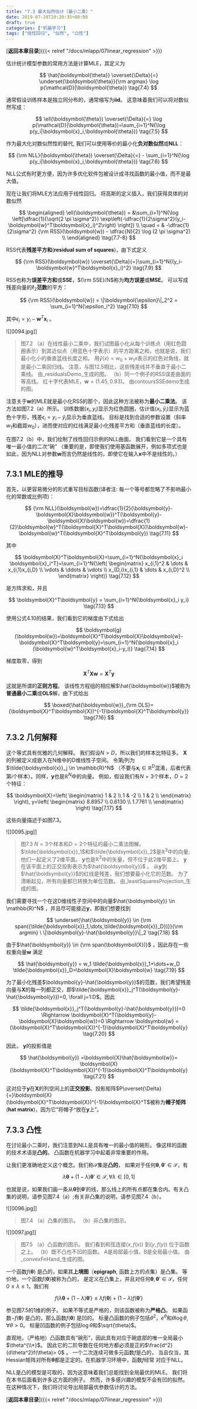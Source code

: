 ```yaml
---
title: "7.3 最大似然估计（最小二乘）"
date: 2019-07-20T20:20:35+08:00
draft: true
categories: ["机器学习"]
tags: ["线性回归", "似然", "凸性"]
---
```



[**返回本章目录**]({{< relref "/docs/mlapp/07linear_regression" >}})

估计统计模型参数的常用方法是计算MLE，其定义为

$$
\hat{\boldsymbol{\theta}} \overset{\Delta}{=} \underset{\boldsymbol{\theta}}{\rm argmax} \log p(\mathcal{D}|\boldsymbol{\theta})  \tag{7.4}
$$

<!--more-->

通常假设训练样本是独立同分布的，通常缩写为**iid**。 这意味着我们可以将对数似然写成：

$$
\ell(\boldsymbol{\theta}) \overset{\Delta}{=} \log p(\mathcal{D}|\boldsymbol{\theta})=\sum_{i=1}^N{\log p(y_i|\boldsymbol{x}_i,\boldsymbol{\theta})}   \tag{7.5}
$$

作为最大化对数似然性的替代, 我们可以使用等价的最小化**负对数似然**或**NLL**：

$$
{\rm NLL}(\boldsymbol{\theta}) \overset{\Delta}{=} - \sum_{i=1}^N{\log p(y_i|\boldsymbol{x}_i,\boldsymbol{\theta})}   \tag{7.6}
$$

NLL公式有时更方便，因为许多优化软件包被设计成寻找函数的最小值，而不是最大值。

现在让我们将MLE方法应用于线性回归。 将高斯的定义插入，我们获得具体的对数似然

$$
\begin{aligned}
\ell(\boldsymbol{\theta}) = &\sum_{i=1}^N{\log \left[\dfrac{1}{\sqrt{2 \pi \sigma^2}} \exp\left(-\dfrac{1}{2\sigma^2}(y_i-\boldsymbol{w}^T\boldsymbol{x}_i)^2\right) \right]}    \\
\quad = & -\dfrac{1}{2\sigma^2} {\rm RSS}(\boldsymbol{w}) - \dfrac{N}{2} \log (2 \pi \sigma^2)   \\
\end{aligned}  \tag{7.7-8}
$$

RSS代表**残差平方和**\(**residual sum of squares**\)，由下式定义

$$
{\rm RSS}(\boldsymbol{w}) \overset{\Delta}{=}\sum_{i=1}^N{(y_i-\boldsymbol{w}^T\boldsymbol{x}_i)^2}   \tag{7.9}
$$

RSS也称为**误差平方和**或**SSE**，${\rm SSE}/N$称为**均方误差**或**MSE**。 可以写成残差向量的$\ell_2$**范数**的平方：

$$
{\rm RSS}(\boldsymbol{w}) = \|\boldsymbol{\epsilon}\|_2^2 = \sum_{i=1}^N{\epsilon_i^2} \tag{7.10}
$$

其中$\epsilon_i =y_i-\boldsymbol{w}^T\boldsymbol{x}_i$ 。

![[0094.jpg]]

> 图7.2 （a）在线性最小二乘中，我们试图最小化从每个训练点（用红色圆圈表示）到其近似点（用蓝色十字表示）的平方距离之和，也就是说，我们最小化小的垂直蓝线长度之和。 用$\hat{y}(x)= w_0 + w_1 x$表示的红色对角线，就是最小二乘回归线。 注意，与图12.5相比，这些残差线并不垂直于最小二乘线。 由_residualsDemo_生成的图。 （b）同一个例子的RSS误差曲面的等高线。 红十字代表MLE，$\boldsymbol{w} =(1.45,0.93)$。 由contoursSSEdemo生成的图。

注意关于$\boldsymbol{w}$的MLE就是最小化RSS的那个，因此这种方法被称为**最小二乘法**。 该方法如图7.2（a）所示。 训练数据$(x_i,y_i)$显示为红色圆圈，估计值$(x_i,\hat{y}_i)$显示为蓝色十字形，残差$\epsilon_i= y_i-\hat{y}_i$显示为垂直蓝线。 目标是找到合适的参数设置（斜率$w_1$和截距$w_0$），进而使对应的红线满足最小化残差平方和（垂直蓝线的长度）。

在图7.2（b）中，我们绘制了线性回归示例的NLL曲面。 我们看到它是一个具有唯一最小值的二次“碗” （重要的是，即使我们使用基函数展开，例如多项式也是如此，因为NLL对参数$\boldsymbol{w}$而言仍然是线性的，即使它在输入$\boldsymbol{x}$中不是线性的。）

## 7.3.1 MLE的推导

首先，以更容易微分的形式重写目标函数\(译者注: 每一个等号都忽略了不影响最小化的常数或比例项\)：

$$
{\rm NLL}(\boldsymbol{w})=\dfrac{1}{2}(\boldsymbol{y}-\boldsymbol{X}\boldsymbol{w})^T(\boldsymbol{y}-\boldsymbol{X}\boldsymbol{w})=\dfrac{1}{2}\boldsymbol{w}^T(\boldsymbol{X}^T\boldsymbol{X})\boldsymbol{w}-\boldsymbol{w}^T(\boldsymbol{X}^T\boldsymbol{y})     \tag{7.11}
$$

其中

$$
\boldsymbol{X}^T\boldsymbol{X}=\sum_{i=1}^N{\boldsymbol{x}_i \boldsymbol{x}_i^T}=\sum_{i=1}^N{\left(
\begin{matrix}
x_{i,1}^2 & \dots & x_{i,1}x_{i,D} \\
\vdots & \ddots & \vdots \\
x_{D,i}x_{i,1} & \dots & x_{i,D}^2 \\
\end{matrix}
\right)} \tag{7.12}
$$

是方阵求和，并且

$$
\boldsymbol{X}^T\boldsymbol{y} = \sum_{i=1}^N{\boldsymbol{x}_i y_i}   \tag{7.13}
$$

使用公式4.10的结果，我们看到它的梯度由下式给出

$$
\boldsymbol{g}(\boldsymbol{w})=\boldsymbol{X}^T\boldsymbol{X}\boldsymbol{w}-\boldsymbol{X}^T\boldsymbol{y}=\sum_{i=1}^N{\boldsymbol{x}_i (\boldsymbol{w}^T\boldsymbol{x}_i-y_i)}     \tag{7.14}
$$

梯度取零，得到

$$
\boldsymbol{X}^T\boldsymbol{X}\boldsymbol{w}=\boldsymbol{X}^T\boldsymbol{y}     \tag{7.15}
$$

这就是所谓的**正则方程**。 该线性方程组的相应解$\hat{\boldsymbol{w}}$被称为**普通最小二乘**或**OLS**解，由下式给出

$$
\boxed{\hat{\boldsymbol{w}}_{\rm OLS}=(\boldsymbol{X}^T\boldsymbol{X})^{-1}\boldsymbol{X}^T\boldsymbol{y}}    \tag{7.16}
$$

## 7.3.2 几何解释

这个等式具有优雅的几何解释。 我们假设$N> D$，所以我们的样本比特征多。 $\boldsymbol{X}$的列被定义成嵌入在N维中的D维线性子空间。 令第$j$列为$\tilde{\boldsymbol{x}}_j \in \mathbb{R}^N$ （不要与$\boldsymbol{x}_i \in \mathbb{R}^D$混淆，后者代表第$i$个样本）。同样，$\boldsymbol{y}$也是$\mathbb{R}^N$中的向量。 例如，假设我们有$N = 3$个样本，$D = 2$个特征：

$$
\boldsymbol{X}=\left(
\begin{matrix}
1 & 2 \\
1 & -2 \\
1 & 2 \\
\end{matrix}
\right), y=\left(
\begin{matrix}
8.8957 \\
0.6130 \\
1.7761 \\
\end{matrix}
\right) \tag{7.17}
$$

这些向量描述于如图7.3。

![[0095.jpg]]

> 图7.3 $N = 3$个样本和$D = 2$个特征的最小二乘法图解。 $\tilde{\boldsymbol{x}}_1$和$\tilde{\boldsymbol{x}}_2$是$\mathbb{R}^3$中的向量; 他们一起定义了2维平面。 $\boldsymbol{y}$也是$\mathbb{R}^3$中的矢量，但不位于此2维平面上。 $\boldsymbol{y}$在该平面上的正交投影表示为$\hat{\boldsymbol{y}}$ 。 从$\boldsymbol{y}$到$\hat{\boldsymbol{y}}$的红线是残差，我们想要最小化它的范数。 为了清晰起见，所有向量都已转换为单位范数。 由_leastSquaresProjection_生成的图。

我们需要寻找一个在这D维线性子空间中的向量$\hat{\boldsymbol{y}} \in \mathbb{R}^N$ ，并且尽可能接近$\boldsymbol{y}$，即我们想要找到

$$
\underset{\hat{\boldsymbol{y}} \in {\rm span({\tilde{\boldsymbol{x}}_1,\dots,\tilde{\boldsymbol{x}}_D})}}{\rm argmin} \ \|\boldsymbol{y}-\hat{\boldsymbol{y}}\|_2   \tag{7.18}
$$

由于$\hat{\boldsymbol{y}} \in {\rm span(\boldsymbol{X})}$ ，因此存在一些权重向量$\boldsymbol{w}$ 满足

$$
\hat{\boldsymbol{y}} = w_1 \tilde{\boldsymbol{x}}_1+\dots+w_D \tilde{\boldsymbol{x}}_D=\boldsymbol{X}\boldsymbol{w}  \tag{7.19}
$$

为了最小化残差$\boldsymbol{y}-\hat{\boldsymbol{y}}$的范数，我们希望残差向量与$\boldsymbol{X}$的每一列都正交，即$\tilde{\boldsymbol{x}}_j^T(\boldsymbol{y}-\hat{\boldsymbol{y}})=0, \forall j=1:D$。因此

$$
\tilde{\boldsymbol{x}}_j^T(\boldsymbol{y}-\hat{\boldsymbol{y}})=0 \Rightarrow \boldsymbol{X}^T(\boldsymbol{y}-\boldsymbol{X}\boldsymbol{w})=0 \Rightarrow \boldsymbol{w} = (\boldsymbol{X}^T\boldsymbol{X})^{-1}\boldsymbol{X}^T\boldsymbol{y}   \tag{7.20}
$$

因此， $\boldsymbol{y}$的投影值是

$$
\hat{\boldsymbol{y}} =\boldsymbol{X}\hat{\boldsymbol{w}}= \boldsymbol{X}(\boldsymbol{X}^T\boldsymbol{X})^{-1}\boldsymbol{X}^T\boldsymbol{y} \tag{7.21}
$$

这对应于$\boldsymbol{y}$在$\boldsymbol{X}$的列空间上的**正交投影**。投影矩阵$P\overset{\Delta}{=}\boldsymbol{X}(\boldsymbol{X}^T\boldsymbol{X})^{-1}\boldsymbol{X}^T$被称为**帽子矩阵**\(**hat matrix**\)，因为它“将帽子^放在$\boldsymbol{y}$上”。

## 7.3.3 凸性

在讨论最小二乘时，我们注意到NLL是具有唯一的最小值的碗形。 像这样的函数的技术术语是**凸的**。 凸函数在机器学习中起着非常重要的作用。

让我们更准确地定义这个概念。我们称$\mathcal{S}$集是**凸的**， 如果对于任何$\boldsymbol{\theta},\boldsymbol{\theta}' \in \mathcal{S}$，有

$$
\lambda \boldsymbol{\theta}+(1-\lambda)\boldsymbol{\theta}' \in \mathcal{S}, \forall \lambda \in [0,1]  \tag{7.22}
$$

也就是说，如果我们画一条从$\boldsymbol{\theta}$到$\boldsymbol{\theta}'$的线，那么线上的所有点都在集合内。有关凸集的说明，请参见图7.4（a）;有关非凸集的说明，请参见图7.4（b）。

![[0096.jpg]]

> 图7.4 （a）凸集的图示。 （b）非凸集的图示。

![[0097.jpg]]

> 图7.5 （a）凸函数的图示。 我们看到和弦连接$(x,f(x))$ 到$(y,f(y))$ 位于函数之上。 （b）既不凸也不凹的函数。 A是局部最小值，B是全局最小值。 由_convexFnHand_生成的图。

一个函数$f(\boldsymbol{\theta})$ 是凸的，如果其**上境图**（**epigraph**, 函数上方的点集）是凸集。 等价地，一个函数$f(\boldsymbol{\theta})$被称为凸的， 是定义在凸集上，并且对任何$\boldsymbol{\theta},\boldsymbol{\theta}' \in \mathcal{S}$，任何$0 \le \lambda \le 1$，我们有

$$
f(\lambda \boldsymbol{\theta}+(1-\lambda)\boldsymbol{\theta}') \le \lambda f(\boldsymbol{\theta})+(1-\lambda)f(\boldsymbol{\theta}')  \tag{7.23}
$$

参见图7.5的1维的例子。 如果不等式是严格的，则该函数被称为**严格凸**。 如果函数$-f(\boldsymbol{\theta})$ 是凸的，那么函数$f(\boldsymbol{\theta})$ 是凹的。 标量凸函数的例子包括$\theta^2$，$e^\theta$和$\theta \log \theta,\forall \theta>0$。 标量凹函数的例子包括$\log \theta$和$\sqrt{\theta}$。

直观地，（严格地）凸函数具有“碗形”，因此具有对应于碗底部的唯一全局最小$\theta^{\\*}$。 因此它的二阶导数在任何地方都必须是正的$\frac{d^2}{d\theta^2}f(\theta)> 0$ 。 一个二次连续可微多元函数$f$是凸的， 当且仅当，其Hessian矩阵对所有$\boldsymbol{\theta}$都是正定的。在机器学习环境中，函数$f$经常 对应于NLL。

NLL是凸的模型是可取的，因为这意味着我们总能找到全局最优的MLE。 我们将在本书后面看到许多这方面的例子。 然而，许多感兴趣的模型不会有凹的拟然。 在这种情况下，我们将讨论导出局部最优参数估计的方法。

[**返回本章目录**]({{< relref "/docs/mlapp/07linear_regression" >}})

